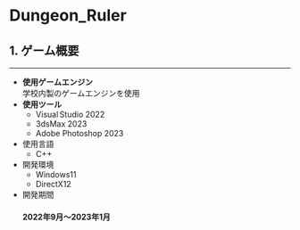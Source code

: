 # Dungeon_Ruler
## 1. ゲーム概要
---
* __使用ゲームエンジン__<br>
  学校内製のゲームエンジンを使用
* __使用ツール__
  * Visual&thinsp;Studio 2022
  * 3dsMax 2023
  * Adobe Photoshop 2023
* 使用言語
  * C++ 
* 開発環境
  * Windows11
  * DirectX12
* 開発期間
  #### 2022年9月～2023年1月